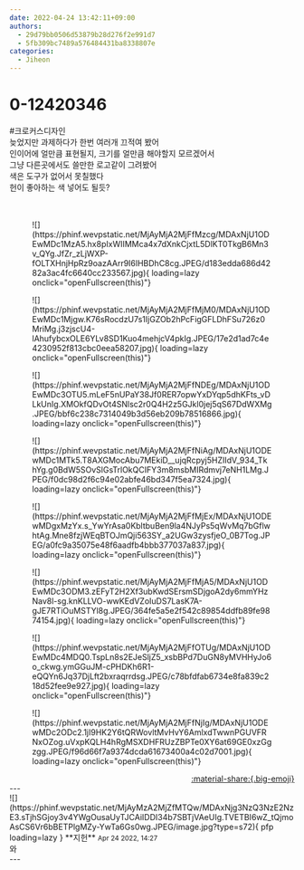 ```yaml
---
date: 2022-04-24 13:42:11+09:00
authors:
  - 29d79bb0506d53879b28d276f2e991d7
  - 5fb309bc7489a576484431ba8338807e
categories:
  - Jiheon
---
```


# 0-12420346

<div class="post-container" markdown="1">
<div class="content-container md-sidebar__scrollwrap" markdown="1">

\#크로커스디자인<br>늦었지만 과제하다가 한번 여러개 끄적여 봤어<br>인이어에 얼만큼 표현될지, 크기를 얼만큼 해야할지 모르겠어서 <br>그냥 다른곳에서도 쓸만한 로고같이 그려봤어<br>색은 도구가 없어서 못칠했다<br>헌이 좋아하는 색 넣어도 될듯?<br><br><br>
<figure markdown="1">
![](https://phinf.wevpstatic.net/MjAyMjA2MjFfMzcg/MDAxNjU1ODEwMDc1MzA5.hx8pIxWIIMMca4x7dXnkCjxtL5DlKT0TkgB6Mn3v_QYg.JfZr_zLjWXP-fOLTXHnjHpRz9oazAArr9I6lHBDhC8cg.JPEG/d183edda686d4282a3ac4fc6640cc233567.jpg){ loading=lazy onclick="openFullscreen(this)"}
</figure>

<figure markdown="1">
![](https://phinf.wevpstatic.net/MjAyMjA2MjFfMjM0/MDAxNjU1ODEwMDc1Mjgw.K76sRocdzU7s1IjGZOb2hPcFigGFLDhFSu726z0MriMg.j3zjscU4-lAhufybcxOLE6YLv8SD1Kuo4mehjcV4pkIg.JPEG/17e2d1ad7c4e4230952f813cbc0eea58207.jpg){ loading=lazy onclick="openFullscreen(this)"}
</figure>

<figure markdown="1">
![](https://phinf.wevpstatic.net/MjAyMjA2MjFfNDEg/MDAxNjU1ODEwMDc3OTU5.mLeF5nUPaY38Jf0RER7opwYxDYqp5dhKFts_vDLkUnIg.XMOkfQDvOt4SNlsc2r0Q4H2z5GJkl0jej5qS67DdWXMg.JPEG/bbf6c238c7314049b3d56eb209b78516866.jpg){ loading=lazy onclick="openFullscreen(this)"}
</figure>

<figure markdown="1">
![](https://phinf.wevpstatic.net/MjAyMjA2MjFfNiAg/MDAxNjU1ODEwMDc1MTk5.T8AXGMocAbu7MEkiD__ujqRcpyj5HZIIdV_934_TkhYg.g0BdW5SOvSlGsTrlOkQCIFY3m8msbMIRdmvj7eNH1LMg.JPEG/f0dc98d2f6c94e02abfe46bd347f5ea7324.jpg){ loading=lazy onclick="openFullscreen(this)"}
</figure>

<figure markdown="1">
![](https://phinf.wevpstatic.net/MjAyMjA2MjFfMjEx/MDAxNjU1ODEwMDgxMzYx.s_YwYrAsa0KbltbuBen9la4NJyPs5qWvMq7bGflwhtAg.Mne8fzjWEqBTOJmQji563SY_a2UGw3zysfjeO_0B7Tog.JPEG/a0fc9a35075e48f6aadfb4bbb377037a837.jpg){ loading=lazy onclick="openFullscreen(this)"}
</figure>

<figure markdown="1">
![](https://phinf.wevpstatic.net/MjAyMjA2MjFfMjA5/MDAxNjU1ODEwMDc3ODM3.zEFyT2H2Xf3ubKwdSErsmSDjgoA2dy6mmYHzNav8l-sg.knKLLVO-wwKEdVZoIuDS7LasK7A-gJE7RTiOuMSTYl8g.JPEG/364fe5a5e2f542c89854ddfb89fe9874154.jpg){ loading=lazy onclick="openFullscreen(this)"}
</figure>

<figure markdown="1">
![](https://phinf.wevpstatic.net/MjAyMjA2MjFfOTUg/MDAxNjU1ODEwMDc4MDQ0.TspLn8s2EJeSljZ5_xsbBPd7DuGN8yMVHHyJo6o_ckwg.ymGGuJM-cPHDKh6R1-eQQYn6Jq37DjLft2bxraqrrdsg.JPEG/c78bfdfab6734e8fa839c218d52fee9e927.jpg){ loading=lazy onclick="openFullscreen(this)"}
</figure>

<figure markdown="1">
![](https://phinf.wevpstatic.net/MjAyMjA2MjFfNjIg/MDAxNjU1ODEwMDc2ODc2.1jI9HK2Y6tQRWovltMvHvY6AmlxdTwwnPGUVFRNxOZog.uVxpKQLH4hRgMSXDHFRUzZBPTe0XY6at69GE0xzGgzgg.JPEG/f96d66f7a9374dcda61673400a4c02d7001.jpg){ loading=lazy onclick="openFullscreen(this)"}
</figure>


</div>
</div>

<div style="text-align: right;" markdown="1">
<a href="https://weverse.io/fromis9/fanpost/0-12420346" style="text-align: right;">:material-share:{.big-emoji}</a>
</div>
---

<div class="comments-container md-sidebar__scrollwrap" markdown="1">
<div class="comment" markdown="1">
<div class='id-container' markdown="1">
![](https://phinf.wevpstatic.net/MjAyMzA2MjZfMTQw/MDAxNjg3NzQ3NzE2NzE3.sTjhSGjoy3v4YWgOusaUyTJCAiIDDI34b7SBTjVAeUIg.TVETBI6wZ_tQjmoAsCS6Vr6bBETPlgMZy-YwTa6Gs0wg.JPEG/image.jpg?type=s72){ pfp loading=lazy }
**<span class="artist">지헌</span>** <small>Apr 24 2022, 14:27</small><br>
</div>
<div class='comment-body' markdown="1">
와 
</div>
</div>
</div>
---
